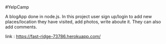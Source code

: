 #YelpCamp

A blogApp done in node.js. 
In this project user sign up/login to add new places/location they have visited, add photos, write aboute it. They can also add comments.

link : https://fast-ridge-73786.herokuapp.com/

